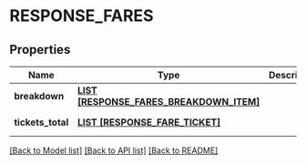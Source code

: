 # RESPONSE_FARES

## Properties
Name | Type | Description | Notes
------------ | ------------- | ------------- | -------------
**breakdown** | [**LIST [RESPONSE_FARES_BREAKDOWN_ITEM]**](ResponseFaresBreakdownItem.md) |  | [default to null]
**tickets_total** | [**LIST [RESPONSE_FARE_TICKET]**](ResponseFareTicket.md) |  | [default to null]

[[Back to Model list]](../README.md#documentation-for-models) [[Back to API list]](../README.md#documentation-for-api-endpoints) [[Back to README]](../README.md)


